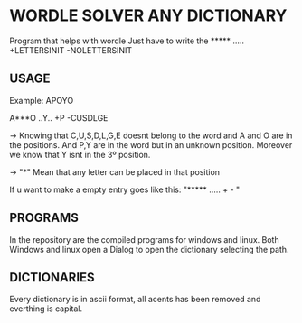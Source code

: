 # WORDLE SOLVER ANY DICTIONARY
Program that helps with wordle Just have to write the ***** ..... +LETTERSINIT -NOLETTERSINIT

## USAGE

Example:
  APOYO
  
  A***O ..Y.. +P -CUSDLGE
 
-> Knowing that C,U,S,D,L,G,E doesnt belong to the word and A and O are in the positions. And P,Y are in the word but in an unknown position. Moreover we know that Y isnt in the 3º position.

-> "*" Mean that any letter can be placed in that position

If u want to make a empty entry goes like this: "***** ..... + - "

## PROGRAMS

In the repository are the compiled programs for windows and linux.
Both Windows and linux open a Dialog to open the dictionary selecting the path.

## DICTIONARIES

Every dictionary is in ascii format, all acents has been removed and everthing is capital.
